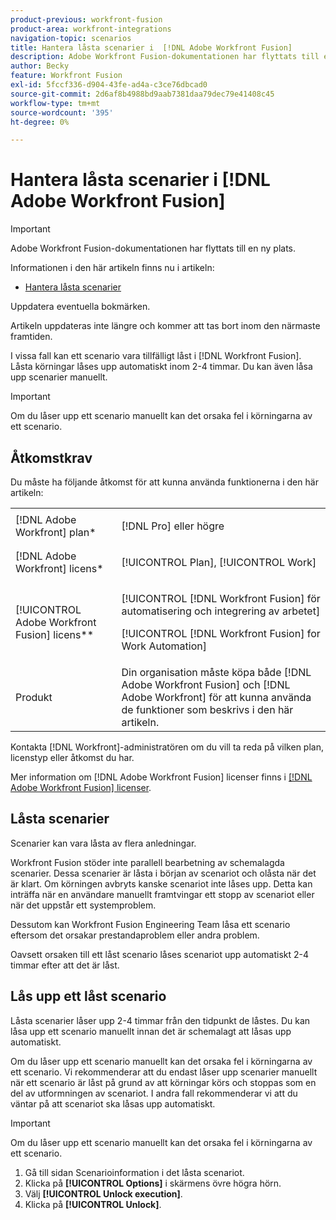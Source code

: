 ```yaml
---
product-previous: workfront-fusion
product-area: workfront-integrations
navigation-topic: scenarios
title: Hantera låsta scenarier i  [!DNL Adobe Workfront Fusion]
description: Adobe Workfront Fusion-dokumentationen har flyttats till en ny plats. Den här artikeln har tagits bort, men innehåller en länk till den nya artikeln som innehåller den här funktionen.
author: Becky
feature: Workfront Fusion
exl-id: 5fccf336-d904-43fe-ad4a-c3ce76dbcad0
source-git-commit: 2d6af8b4988bd9aab7381daa79dec79e41408c45
workflow-type: tm+mt
source-wordcount: '395'
ht-degree: 0%

---
```


# Hantera låsta scenarier i [!DNL Adobe Workfront Fusion]

>[!IMPORTANT]
>
>Adobe Workfront Fusion-dokumentationen har flyttats till en ny plats.
>
>Informationen i den här artikeln finns nu i artikeln:
>
>* [Hantera låsta scenarier](https://experienceleague.adobe.com/docs/workfront-fusion/using/manage-scenarios/view-manage-locked-scenario.html)
>
>Uppdatera eventuella bokmärken.
>
>Artikeln uppdateras inte längre och kommer att tas bort inom den närmaste framtiden.

I vissa fall kan ett scenario vara tillfälligt låst i [!DNL Workfront Fusion]. Låsta körningar låses upp automatiskt inom 2-4 timmar. Du kan även låsa upp scenarier manuellt.

>[!IMPORTANT]
>
>Om du låser upp ett scenario manuellt kan det orsaka fel i körningarna av ett scenario.

## Åtkomstkrav

Du måste ha följande åtkomst för att kunna använda funktionerna i den här artikeln:

<table style="table-layout:auto">  
 <col> 
 <col> 
 <tbody> 
  <tr> 
    <td role="rowheader">[!DNL Adobe Workfront] plan*</td> 
   <td> <p>[!DNL Pro] eller högre</p> </td> 
  </tr> 
  <tr data-mc-conditions=""> 
   <td role="rowheader">[!DNL Adobe Workfront] licens*</td> 
   <td> <p>[!UICONTROL Plan], [!UICONTROL Work]</p> </td> 
  </tr> 
  <tr> 
   <td role="rowheader">[!UICONTROL Adobe Workfront Fusion] licens**</td> 
  <td> <p>[!UICONTROL [!DNL Workfront Fusion] för automatisering och integrering av arbetet] </p><p>[!UICONTROL [!DNL Workfront Fusion] for Work Automation] </p>  </td>    </tr> 
  </tr> 
  <tr> 
   <td role="rowheader">Produkt</td> 
   <td>Din organisation måste köpa både [!DNL Adobe Workfront Fusion] och [!DNL Adobe Workfront] för att kunna använda de funktioner som beskrivs i den här artikeln.</td> 
  </tr> 
 </tbody> 
</table>

Kontakta [!DNL Workfront]-administratören om du vill ta reda på vilken plan, licenstyp eller åtkomst du har.

Mer information om [!DNL Adobe Workfront Fusion] licenser finns i [[!DNL Adobe Workfront Fusion] licenser](../../workfront-fusion/get-started/license-automation-vs-integration.md).

## Låsta scenarier

Scenarier kan vara låsta av flera anledningar.

Workfront Fusion stöder inte parallell bearbetning av schemalagda scenarier. Dessa scenarier är låsta i början av scenariot och olåsta när det är klart. Om körningen avbryts kanske scenariot inte låses upp. Detta kan inträffa när en användare manuellt framtvingar ett stopp av scenariot eller när det uppstår ett systemproblem.

Dessutom kan Workfront Fusion Engineering Team låsa ett scenario eftersom det orsakar prestandaproblem eller andra problem.

Oavsett orsaken till ett låst scenario låses scenariot upp automatiskt 2-4 timmar efter att det är låst.

## Lås upp ett låst scenario

Låsta scenarier låser upp 2-4 timmar från den tidpunkt de låstes. Du kan låsa upp ett scenario manuellt innan det är schemalagt att låsas upp automatiskt.

Om du låser upp ett scenario manuellt kan det orsaka fel i körningarna av ett scenario. Vi rekommenderar att du endast låser upp scenarier manuellt när ett scenario är låst på grund av att körningar körs och stoppas som en del av utformningen av scenariot. I andra fall rekommenderar vi att du väntar på att scenariot ska låsas upp automatiskt.

>[!IMPORTANT]
>
>Om du låser upp ett scenario manuellt kan det orsaka fel i körningarna av ett scenario.

1. Gå till sidan Scenarioinformation i det låsta scenariot.
1. Klicka på **[!UICONTROL Options]** i skärmens övre högra hörn.
1. Välj **[!UICONTROL Unlock execution]**.
1. Klicka på **[!UICONTROL Unlock]**.

